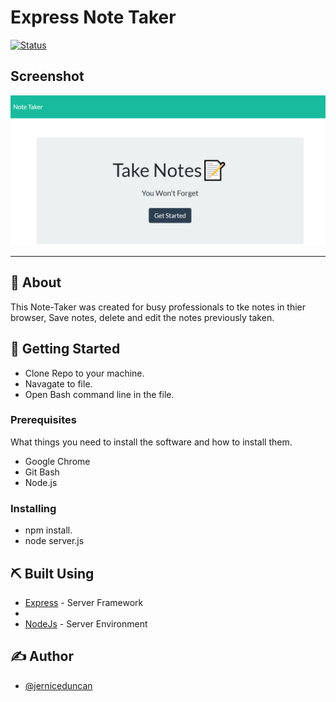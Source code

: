 

# Express Note Taker



[![Status](https://img.shields.io/badge/status-active-success.svg)]()

## Screenshot

![image](https://github.com/jerniceduncan/11-Note-Taker/blob/master/public/assets/images/image.png)

---



## 🧐 About 

This Note-Taker was created for busy professionals to tke notes in thier browser, Save notes, delete and edit the notes previously taken.

## 🏁 Getting Started

- Clone Repo to your machine.
- Navagate to file.
- Open Bash command line in the file.



### Prerequisites

What things you need to install the software and how to install them.

- Google Chrome
- Git Bash
- Node.js

### Installing


- npm install.
- node server.js



## ⛏️ Built Using


- [Express](https://expressjs.com/) - Server Framework
- 
- [NodeJs](https://nodejs.org/en/) - Server Environment

## ✍️ Author

- [@jerniceduncan](https://github.com/jerniceduncan) 

